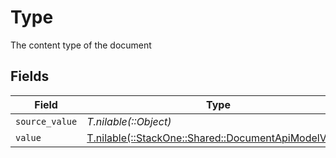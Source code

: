 # Type

The content type of the document


## Fields

| Field                                                                                                | Type                                                                                                 | Required                                                                                             | Description                                                                                          |
| ---------------------------------------------------------------------------------------------------- | ---------------------------------------------------------------------------------------------------- | ---------------------------------------------------------------------------------------------------- | ---------------------------------------------------------------------------------------------------- |
| `source_value`                                                                                       | *T.nilable(::Object)*                                                                                | :heavy_minus_sign:                                                                                   | N/A                                                                                                  |
| `value`                                                                                              | [T.nilable(::StackOne::Shared::DocumentApiModelValue)](../../models/shared/documentapimodelvalue.md) | :heavy_minus_sign:                                                                                   | N/A                                                                                                  |